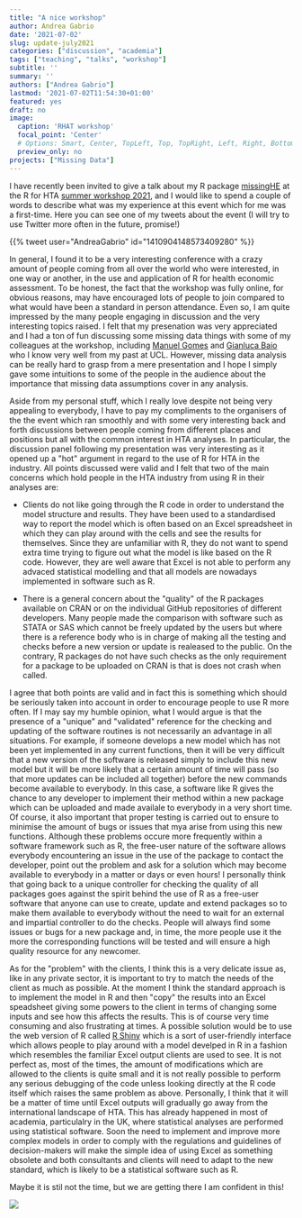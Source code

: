 ```yaml
---
title: "A nice workshop"
author: Andrea Gabrio
date: '2021-07-02'
slug: update-july2021
categories: ["discussion", "academia"]
tags: ["teaching", "talks", "workshop"]
subtitle: ''
summary: ''
authors: ["Andrea Gabrio"]
lastmod: '2021-07-02T11:54:30+01:00'
featured: yes
draft: no
image:
  caption: 'RHAT workshop'
  focal_point: 'Center'
  # Options: Smart, Center, TopLeft, Top, TopRight, Left, Right, BottomLeft, Bottom, BottomRight
  preview_only: no
projects: ["Missing Data"]
---
```


I have recently been invited to give a talk about my R package [missingHE](https://cran.r-project.org/web/packages/missingHE) at the R for HTA [summer workshop 2021](https://r-hta.org/tags/workshop/), 
and I would like to spend a couple of words to describe what was my experience at this event which for me was a first-time. 
Here you can see one of my tweets about the event (I will try to use Twitter more often in the future, promise!)

{{% tweet user="AndreaGabrio" id="1410904148573409280" %}}

In general, I found it to be a very interesting conference with a crazy amount of people coming from all over the world who were interested, in one way or another, in the use and application 
of R for health economic assessment. To be honest, the fact that the workshop was fully online, for obvious reasons, may have encouraged lots of people to join compared to what would have been a standard in person 
attendance. Even so, I am quite impressed by the many people engaging in discussion and the very interesting topics raised. I felt that my presenation was very appreciated and I had a ton of fun discussing some 
missing data things with some of my colleagues at the workshop, including [Manuel Gomes](https://iris.ucl.ac.uk/iris/browse/profile?upi=MADEO09) and [Gianluca Baio](https://www.ucl.ac.uk/statistics/people/gianlucabaio) who I know very well from my past at UCL. However, missing data analysis can be really hard to grasp 
from a mere presentation and I hope I simply gave some intuitions to some of the people in the audience about the importance that missing data assumptions cover in any analysis. 

Aside from my personal stuff, which I really love despite not being very appealing to everybody, I have to pay my compliments to the organisers of the the event which ran smoothly and with 
some very interesting back and forth discussions between people coming from different places and positions but all with the common interest in HTA analyses. In particular, the discussion panel 
following my presentation was very interesting as it opened up a "hot" argument in regard to the use of R for HTA in the industry. All points discussed were valid and I felt that
two of the main concerns which hold people in the HTA industry from using R in their analyses are:

* Clients do not like going through the R code in order to understand the model structure and results. They have been used to a standardised way to report the model which is often based on 
an Excel spreadsheet in which they can play around with the cells and see the results for themselves. Since they are unfamiliar with R, they do not want to spend extra time trying to figure out 
what the model is like based on the R code. However, they are well aware that Excel is not able to perform any advaced statistical modelling and that all models are nowadays implemented in 
software such as R. 

* There is a general concern about the "quality" of the R packages available on CRAN or on the individual GitHub repositories of different developers. Many people made the comparison with 
software such as STATA or SAS which cannot be freely updated by the users but where there is a reference body who is in charge of making all the testing and checks before a new version or update 
is realeased to the public. On the contrary, R packages do not have such checks as the only requirement for a package to be uploaded on CRAN is that is does not crash when called. 


I agree that both points are valid and in fact this is something which should be seriously taken into account in order to encourage people to use R more often. If I may say my humble opinion, what I would 
argue is that the presence of a "unique" and "validated" reference for the checking and updating of the software routines is not necessarily an advantage in all situations. For example, if someone develops a new model which has not been 
yet implemented in any current functions, then it will be very difficult that a new version of the software is released simply to include this new model but it will be more likely that a certain amount of time 
will pass (so that more updates can be included all together) before the new commands become available to everybody. In this case, a software like R gives the chance to any developer to implement their method 
within a new package which can be uploaded and made availale to everybody in a very short time. Of course, it also important that proper testing is carried out to ensure to minimise the amount of bugs or issues
that mya arise from using this new functions. Although these problems occure more frequently within a software framework such as R, the free-user nature of the software allows everybody encountering an issue 
in the use of the package to contact the developer, point out the problem and ask for a solution which may become available to everybody in a matter or days or even hours! I personally think that going back to 
a unique controller for checking the quality of all packages goes against the spirit behind the use of R as a free-user software that anyone can use to create, update and extend packages so to make them available 
to everybody without the need to wait for an external and impartial controller to do the checks. People will always find some issues or bugs for a new package and, in time, the more people use it the more the corresponding 
functions will be tested and will ensure a high quality resource for any newcomer. 

As for the "problem" with the clients, I think this is a very delicate issue as, like in any private sector, it is important to try to match the needs of the client as much as possible. At the moment I think the standard 
approach is to implement the model in R and then "copy" the results into an Excel speadsheet giving some powers to the client in terms of changing some inputs and see how this affects the results. This is of course very time 
consuming and also frustrating at times. A possible solution would be to use the web version of R called [R Shiny](https://shiny.rstudio.com/) which is a sort of user-friendly interface which allows people to play around with a model 
develped in R in a fashion which resembles the familiar Excel output clients are used to see. It is not perfect as, most of the times, the amount of modifications which are allowed to the clients is quite small and 
it is not really possible to perform any serious debugging of the code unless looking directly at the R code itself which raises the same problem as above. Personally, I think that it will be a matter of time until Excel outputs 
will gradually go away from the international landscape of HTA. This has already happened in most of academia, particulalry in the UK, where statistical analyses are performed using statistical software. Soon the need to implement and improve 
more complex models in order to comply with the regulations and guidelines of decision-makers will make the simple idea of using Excel as something obsolete and both consultants and clients will need to adapt to the new standard, which 
is likely to be a statistical software such as R. 

Maybe it is stil not the time, but we are getting there I am confident in this!


![](https://media.giphy.com/media/3oEjHLzm4BCF8zfPy0/giphy.gif)






